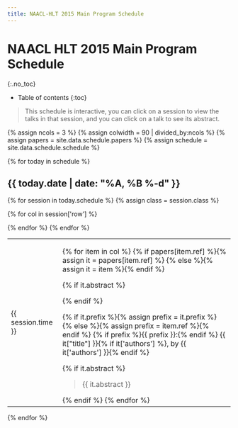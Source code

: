 ```yaml
---
title: NAACL-HLT 2015 Main Program Schedule
---
```


<style type="text/css">
.page-content {
    max-width: 100em !important;
}
</style>

# NAACL HLT 2015 Main Program Schedule
{:.no_toc}

* Table of contents
{:toc}

> This schedule is interactive, you can click on a session to view the talks in that session, and you can click on a talk to see its abstract.

{% assign ncols = 3 %}
{% assign colwidth = 90 | divided_by:ncols %}
{% assign papers = site.data.schedule.papers %}
{% assign schedule = site.data.schedule.schedule %}

{% for today in schedule %}

## {{ today.date | date: "%A, %B %-d" }}

<table class="schedule">
{% for session in today.schedule %}
{% assign class = session.class %}
<tr class="{{ class }} {{ session.parent }}">
<td class="time"><p>{{ session.time }}</p></td>

{% for col in session['row'] %}
<td {% if session['row'].size == 1 %} colspan="{{ ncols }}" {% else %} width="{{ colwidth }}%" {% endif %}>

{% for item in col %}
{% if papers[item.ref] %}{% assign it = papers[item.ref] %}
{% else %}{% assign it = item %}{% endif %}

{% if it.abstract %}<div class="talkinfo">{% endif %}
<p>
{% if it.prefix %}{% assign prefix = it.prefix %}
{% else %}{% assign prefix = item.ref %}{% endif %}
{% if prefix %}<span class="{{class}}prefix">{{ prefix }}</span>:{% endif %}
<span class="{{class}}title">{{ it["title"] }}</span>{% if it['authors'] %}, by
<span class="{{class}}authors">{{ it['authors'] }}</span>{% endif %}
</p>

{% if it.abstract %}
<blockquote class="{{ class }}abstract">{{ it.abstract }}</blockquote>
</div>
{% endif %}
{% endfor %}
</td>
{% endfor %}

</tr>
{% endfor %}
</table>

{% endfor %}


